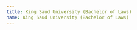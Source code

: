 ```yaml
---
title: King Saud University (Bachelor of Laws)
name: King Saud University (Bachelor of Laws)
---
```


